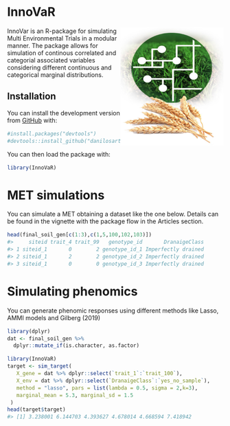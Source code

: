 
<!-- README.md is generated from README.Rmd. Please edit that file -->

# InnoVaR

<!-- badges: start -->

<img src="https://github.com/danilosarti/InnoVaR/blob/main/badget/innovarbadget.png" width="240" height="276" align="right" />
<!-- badges: end -->

InnoVar is an R-package for simulating Multi Environmental Trials in a
modular manner. The package allows for simulation of continous
correlated and categorial associated variables considering different
continuous and categorical marginal distributions.

## Installation

You can install the development version from
[GitHub](https://github.com/danilosarti/InnoVar) with:

``` r
#install.packages("devtools")
#devtools::install_github("danilosarti/InnoVaR")
```

You can then load the package with:

``` r
library(InnoVaR)
```

# MET simulations

You can simulate a MET obtaining a dataset like the one below. Details
can be found in the vignette with the package flow in the Articles
section.

``` r
head(final_soil_gen[c(1:3),c(1,5,100,102,103)])
#>     siteid trait_4 trait_99   genotype_id       DranaigeClass
#> 1 siteid_1       0        2 genotype_id_1 Imperfectly drained
#> 2 siteid_1       2        2 genotype_id_2 Imperfectly drained
#> 3 siteid_1       0        0 genotype_id_3 Imperfectly drained
```

# Simulating phenomics

You can generate phenomic responses using different methods like Lasso,
AMMI models and Gilberg (2019)

``` r
library(dplyr)
dat <- final_soil_gen %>%
  dplyr::mutate_if(is.character, as.factor)
```

``` r
library(InnoVaR)
target <- sim_target(
   X_gene = dat %>% dplyr::select(`trait_1`:`trait_100`),
   X_env = dat %>% dplyr::select(`DranaigeClass`:`yes_no_sample`),
   method = "lasso", pars = list(lambda = 0.5, sigma = 2,k=3),
   marginal_mean = 5.3, marginal_sd = 1.5
 )
head(target$target)
#> [1] 3.238001 6.144703 4.393627 4.678014 4.668594 7.418942
```
